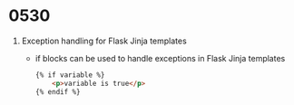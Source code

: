 # 0530

1. Exception handling for Flask Jinja templates

    - if blocks can be used to handle exceptions in Flask Jinja templates

        ```html
        {% if variable %}
            <p>variable is true</p>
        {% endif %}
        ```
